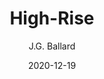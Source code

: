 ---
title: "High-Rise"
author: "J.G. Ballard"
isbn: ""
isbn13: "9789048838301"
rating: "3"
publisher: "Lebowski"
pages: "256"
publishYear: "2017"
read: "2020"
goodreads_id: "33920797"
language: "en"
date: "2020-12-19"
---